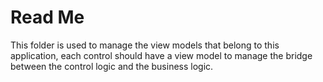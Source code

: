 ﻿# Read Me
This folder is used to manage the view models that belong to this application, each control should have a view model to manage the bridge between the control logic and the business logic.